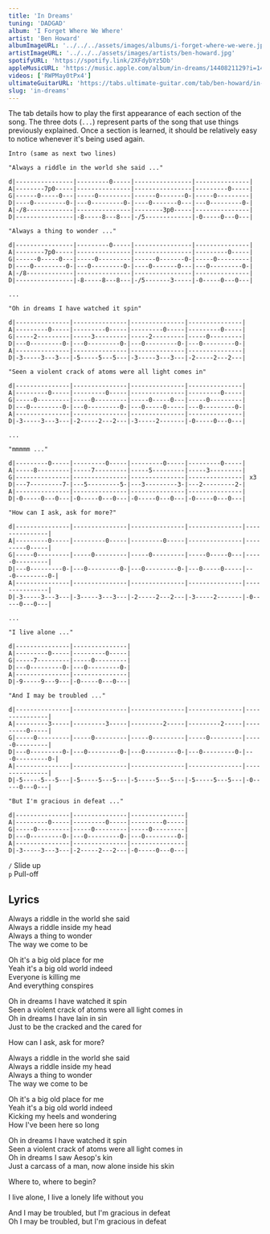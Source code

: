 ```yaml
---
title: 'In Dreams'
tuning: 'DADGAD'
album: 'I Forget Where We Where'
artist: 'Ben Howard'
albumImageURL: '../../../assets/images/albums/i-forget-where-we-were.jpg'
artistImageURL: '../../../assets/images/artists/ben-howard.jpg'
spotifyURL: 'https://spotify.link/2XFdybYz5Db'
appleMusicURL: 'https://music.apple.com/album/in-dreams/1440821129?i=1440821138&l'
videos: ['RWPMay0tPx4']
ultimateGuitarURL: 'https://tabs.ultimate-guitar.com/tab/ben-howard/in-dreams-tabs-1680648'
slug: 'in-dreams'
---
```


The tab details how to play the first appearance of each section of the song. The three dots (`...`) represent parts of the song that use things previously explained. Once a section is learned, it should be relatively easy to notice whenever it's being used again.

```
Intro (same as next two lines)

"Always a riddle in the world she said ..."

d|----------------|---------0-----|----------------|---------------|
A|--------7p0-----|---------------|----------------|---------0-----|
G|------0-----0---|-----0---------|------0-------0-|-----0---------|
D|----0---------0-|---0---------0-|----0-------0---|---0---------0-|
A|-/8-------------|---------------|--------3p0-----|---------------|
D|----------------|-8-----8---8---|-/5-------------|-0-----0---0---|

"Always a thing to wonder ..."

d|----------------|---------0-----|----------------|---------------|
A|--------7p0-----|---------------|----------------|---------0-----|
G|------0-----0---|-----0---------|------0-------0-|-----0---------|
D|----0---------0-|---0---------0-|----0-------0---|---0---------0-|
A|-/8-------------|---------------|----------------|---------------|
D|----------------|-8-----8---8---|-/5-------3-----|-0-----0---0---|

...

"Oh in dreams I have watched it spin"

d|---------------|---------------|---------------|---------------|
A|---------0-----|---------0-----|---------0-----|---------0-----|
G|-----2---------|-----3---------|-----2---------|-----0---------|
D|---0---------0-|---0---------0-|---0---------0-|---0---------0-|
A|---------------|---------------|---------------|---------------|
D|-3-----3---3---|-5-----5---5---|-3-----3---3---|-2-----2---2---|

"Seen a violent crack of atoms were all light comes in"

d|---------------|---------------|---------------|---------------|
A|---------0-----|---------0-----|---------------|---------0-----|
G|-----0---------|-----0---------|-----0-----0---|-----0---------|
D|---0---------0-|---0---------0-|---0-----0-----|---0---------0-|
A|---------------|---------------|---------------|---------------|
D|-3-----3---3---|-2-----2---2---|-3-----2-------|-0-----0---0---|

...

"mmmmm ..."

d|---------0-----|---------0-----|---------0-----|---------0-----|
A|-----8---------|-----7---------|-----5---------|-----3---------|
G|---------------|---------------|---------------|---------------| x3
D|---7---------7-|---5---------5-|---3---------3-|---2---------2-|
A|---------------|---------------|---------------|---------------|
D|-0-----0---0---|-0-----0---0---|-0-----0---0---|-0-----0---0---|

"How can I ask, ask for more?"

d|---------------|---------------|---------------|---------------|---------------|
A|---------0-----|---------0-----|---------0-----|---------------|---------0-----|
G|-----0---------|-----0---------|-----0---------|-----0-----0---|-----0---------|
D|---0---------0-|---0---------0-|---0---------0-|---0-----0-----|---0---------0-|
A|---------------|---------------|---------------|---------------|---------------|
D|-3-----3---3---|-3-----3---3---|-2-----2---2---|-3-----2-------|-0-----0---0---|

...

"I live alone ..."

d|---------------|---------------|
A|---------0-----|---------0-----|
G|-----7---------|-----0---------|
D|---0---------0-|---0---------0-|
A|---------------|---------------|
D|-9-----9---9---|-0-----0---0---|

"And I may be troubled ..."

d|---------------|---------------|---------------|---------------|---------------|
A|---------3-----|---------3-----|---------2-----|---------2-----|---------0-----|
G|-----0---------|-----0---------|-----0---------|-----0---------|-----0---------|
D|---0---------0-|---0---------0-|---0---------0-|---0---------0-|---0---------0-|
A|---------------|---------------|---------------|---------------|---------------|
D|-5-----5---5---|-5-----5---5---|-5-----5---5---|-5-----5---5---|-0-----0---0---|

"But I'm gracious in defeat ..."

d|---------------|---------------|---------------|
A|---------0-----|---------0-----|---------0-----|
G|-----0---------|-----0---------|-----0---------|
D|---0---------0-|---0---------0-|---0---------0-|
A|---------------|---------------|---------------|
D|-3-----3---3---|-2-----2---2---|-0-----0---0---|
```

`/` Slide up  
`p` Pull-off

## Lyrics

Always a riddle in the world she said  
Always a riddle inside my head  
Always a thing to wonder  
The way we come to be

Oh it's a big old place for me  
Yeah it's a big old world indeed  
Everyone is killing me  
And everything conspires

Oh in dreams I have watched it spin  
Seen a violent crack of atoms were all light comes in  
Oh in dreams I have lain in sin  
Just to be the cracked and the cared for

How can I ask, ask for more?

Always a riddle in the world she said  
Always a riddle inside my head  
Always a thing to wonder  
The way we come to be

Oh it's a big old place for me  
Yeah it's a big old world indeed  
Kicking my heels and wondering  
How I've been here so long

Oh in dreams I have watched it spin  
Seen a violent crack of atoms were all light comes in  
Oh in dreams I saw Aesop's kin  
Just a carcass of a man, now alone inside his skin

Where to, where to begin?

I live alone, I live a lonely life without you

And I may be troubled, but I'm gracious in defeat  
Oh I may be troubled, but I'm gracious in defeat
